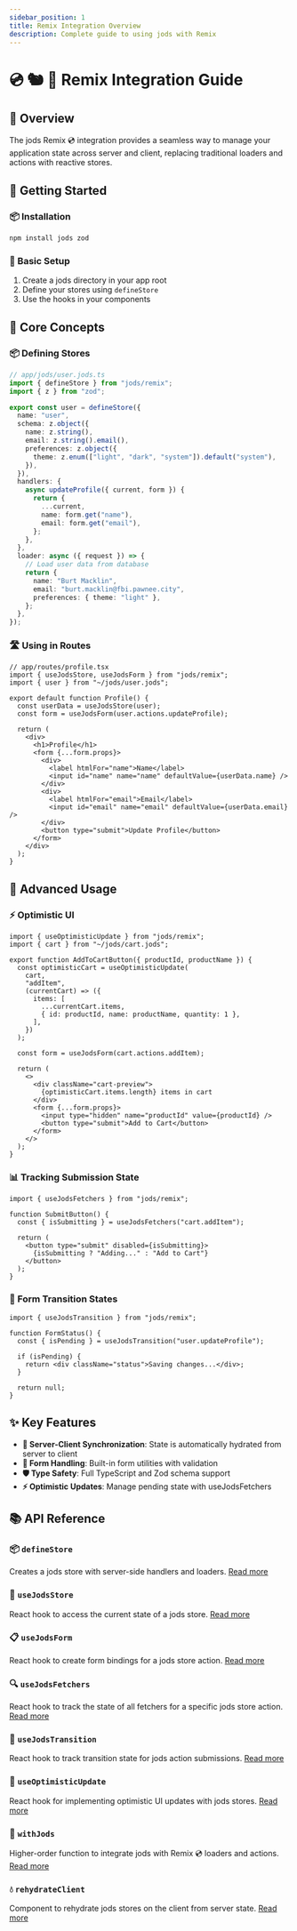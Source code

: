 ```yaml
---
sidebar_position: 1
title: Remix Integration Overview
description: Complete guide to using jods with Remix
---
```


# 💿 🐿️ 🦆 Remix Integration Guide

## 🌟 Overview

The jods Remix 💿 integration provides a seamless way to manage your application state across server and client, replacing traditional loaders and actions with reactive stores.

## 🚀 Getting Started

### 📦 Installation

```bash
npm install jods zod
```

### 🔌 Basic Setup

1. Create a jods directory in your app root
2. Define your stores using `defineStore`
3. Use the hooks in your components

## 💭 Core Concepts

### 📦 Defining Stores

```typescript
// app/jods/user.jods.ts
import { defineStore } from "jods/remix";
import { z } from "zod";

export const user = defineStore({
  name: "user",
  schema: z.object({
    name: z.string(),
    email: z.string().email(),
    preferences: z.object({
      theme: z.enum(["light", "dark", "system"]).default("system"),
    }),
  }),
  handlers: {
    async updateProfile({ current, form }) {
      return {
        ...current,
        name: form.get("name"),
        email: form.get("email"),
      };
    },
  },
  loader: async ({ request }) => {
    // Load user data from database
    return {
      name: "Burt Macklin",
      email: "burt.macklin@fbi.pawnee.city",
      preferences: { theme: "light" },
    };
  },
});
```

### 🛣️ Using in Routes

```tsx
// app/routes/profile.tsx
import { useJodsStore, useJodsForm } from "jods/remix";
import { user } from "~/jods/user.jods";

export default function Profile() {
  const userData = useJodsStore(user);
  const form = useJodsForm(user.actions.updateProfile);

  return (
    <div>
      <h1>Profile</h1>
      <form {...form.props}>
        <div>
          <label htmlFor="name">Name</label>
          <input id="name" name="name" defaultValue={userData.name} />
        </div>
        <div>
          <label htmlFor="email">Email</label>
          <input id="email" name="email" defaultValue={userData.email} />
        </div>
        <button type="submit">Update Profile</button>
      </form>
    </div>
  );
}
```

## 🔧 Advanced Usage

### ⚡ Optimistic UI

```tsx
import { useOptimisticUpdate } from "jods/remix";
import { cart } from "~/jods/cart.jods";

export function AddToCartButton({ productId, productName }) {
  const optimisticCart = useOptimisticUpdate(
    cart,
    "addItem",
    (currentCart) => ({
      items: [
        ...currentCart.items,
        { id: productId, name: productName, quantity: 1 },
      ],
    })
  );

  const form = useJodsForm(cart.actions.addItem);

  return (
    <>
      <div className="cart-preview">
        {optimisticCart.items.length} items in cart
      </div>
      <form {...form.props}>
        <input type="hidden" name="productId" value={productId} />
        <button type="submit">Add to Cart</button>
      </form>
    </>
  );
}
```

### 📊 Tracking Submission State

```tsx
import { useJodsFetchers } from "jods/remix";

function SubmitButton() {
  const { isSubmitting } = useJodsFetchers("cart.addItem");

  return (
    <button type="submit" disabled={isSubmitting}>
      {isSubmitting ? "Adding..." : "Add to Cart"}
    </button>
  );
}
```

### 🔄 Form Transition States

```tsx
import { useJodsTransition } from "jods/remix";

function FormStatus() {
  const { isPending } = useJodsTransition("user.updateProfile");

  if (isPending) {
    return <div className="status">Saving changes...</div>;
  }

  return null;
}
```

## ✨ Key Features

- **🔄 Server-Client Synchronization**: State is automatically hydrated from server to client
- **📝 Form Handling**: Built-in form utilities with validation
- **🛡️ Type Safety**: Full TypeScript and Zod schema support
- **⚡ Optimistic Updates**: Manage pending state with useJodsFetchers

## 📚 API Reference

### 📦 `defineStore`

Creates a jods store with server-side handlers and loaders. [Read more](/jods/remix/api-reference#definestoreoptions)

### 🏪 `useJodsStore`

React hook to access the current state of a jods store. [Read more](/jods/remix/api-reference#usejodsstorestore)

### 📋 `useJodsForm`

React hook to create form bindings for a jods store action. [Read more](/jods/remix/api-reference#usejodsformactionhandler)

### 🔍 `useJodsFetchers`

React hook to track the state of all fetchers for a specific jods store action. [Read more](/jods/remix/api-reference#usejodsfetchersactionid)

### 🚦 `useJodsTransition`

React hook to track transition state for jods action submissions. [Read more](/jods/remix/api-reference#usejodstransitionactionid)

### 🚀 `useOptimisticUpdate`

React hook for implementing optimistic UI updates with jods stores. [Read more](/jods/remix/api-reference#useoptimisticupdatestore-actionname-optimisticdatafn)

### 🔗 `withJods`

Higher-order function to integrate jods with Remix 💿 loaders and actions. [Read more](/jods/remix/api-reference#withjodsstores-loaderfn)

### 💧 `rehydrateClient`

Component to rehydrate jods stores on the client from server state. [Read more](/jods/remix/api-reference#rehydrateclientoptions)
